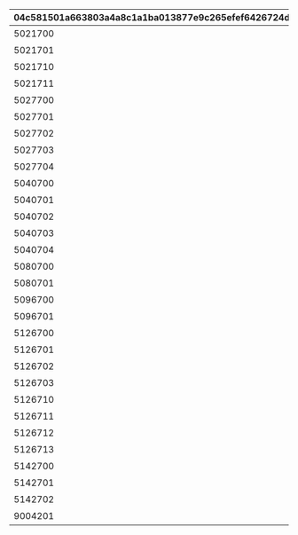 |04c581501a663803a4a8c1a1ba013877e9c265efef6426724dcbed6f0c549b78|50bde2a51b5be36e2e5345e21893df000fcfb7d43f2882ad2718cede6e6a358e|49c8ec1aa303bf602b8b4f1348656a59511dd9647c9992ffa0c96854c2ec9e40|
| --- | --- | --- |
|5021700|1003|カオリと海辺で大特訓！|
|5021701|1003|礼に始まり礼に終わる|
|5021710|1003|挑め、己の限界に|
|5021711|1003|本物が一番|
|5027700|1004|再び、エルピス島へ！|
|5027701|1004|過熱する戦い|
|5027702|1004|真打登場|
|5027703|1004|戦いの果てに……|
|5027704|1004|さらなる高みへ！|
|5040700|1005|チーズを見張ろう！|
|5040701|1005|小さき敵との攻防|
|5040702|1005|チーズの誘惑|
|5040703|1005|芽生える愛情？|
|5040704|1005|労働は続くよどこまでも|
|5080700|1008|究極への道|
|5080701|1008|プリンは続くよどこまでも|
|5096700|1010|バカンスは終わらない|
|5096701|1010|競い、分かり合う絆|
|5126700|1012|教えてキャル先生|
|5126701|1012|甘酸っぱいのは誰のせい？|
|5126702|1012|勉強なんて大嫌い…？|
|5126703|1012|鉛筆100本分の青春|
|5126710|1012|ベンキョーできる系女子！|
|5126711|1012|効果エグすぎてワロ|
|5126712|1012|好きこそものの上手なれ？|
|5126713|1012|解けない不思議|
|5142700|1013|より高みを目指して|
|5142701|1013|限界へのチャレンジ|
|5142702|1013|素晴らしき友情|
|9004201|1009|正解目指して一致団結！|